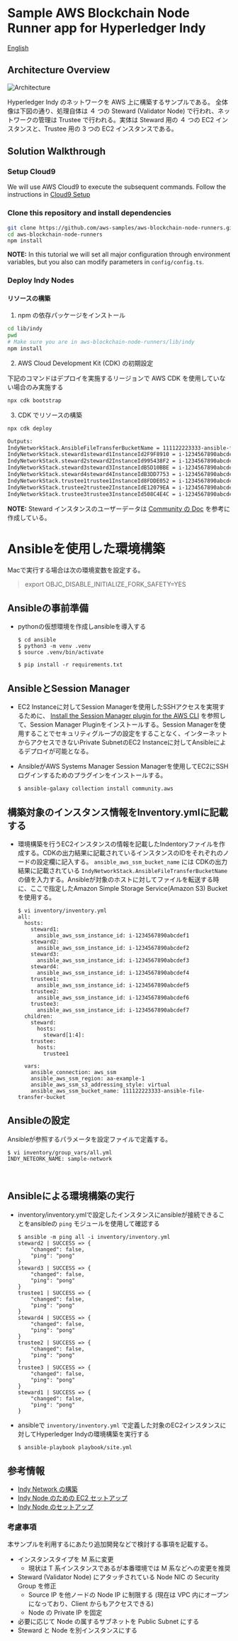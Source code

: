 # Sample AWS Blockchain Node Runner app for Hyperledger Indy

[English](./README.md)

## Architecture Overview

![Architecture](./doc/assets/Architecture.png)

Hyperledger Indy のネットワークを AWS 上に構築するサンプルである。
全体像は下図の通り、処理自体は ４ つの Steward (Validator Node) で行われ、ネットワークの管理は Trustee で行われる。実体は Steward 用の ４ つの EC2 インスタンスと、Trustee 用の 3 つの EC2 インスタンスである。

## Solution Walkthrough

### Setup Cloud9

We will use AWS Cloud9 to execute the subsequent commands. Follow the instructions in [Cloud9 Setup](../../docs/setup-cloud9.md)

### Clone this repository and install dependencies

```bash
git clone https://github.com/aws-samples/aws-blockchain-node-runners.git
cd aws-blockchain-node-runners
npm install
```

**NOTE:** In this tutorial we will set all major configuration through environment variables, but you also can modify parameters in `config/config.ts`.

### Deploy Indy Nodes

#### リソースの構築

1. npm の依存パッケージをインストール

```bash
cd lib/indy
pwd
# Make sure you are in aws-blockchain-node-runners/lib/indy
npm install
```

2. AWS Cloud Development Kit (CDK) の初期設定

下記のコマンドはデプロイを実施するリージョンで AWS CDK を使用していない場合のみ実施する

```bash
npx cdk bootstrap
```

3. CDK でリソースの構築

```bash
npx cdk deploy

Outputs:
IndyNetworkStack.AnsibleFileTransferBucketName = 111122223333-ansible-file-transfer-bucket
IndyNetworkStack.steward1steward1InstanceId2F9F8910 = i-1234567890abcdef1
IndyNetworkStack.steward2steward2InstanceId995438F2 = i-1234567890abcdef2
IndyNetworkStack.steward3steward3InstanceIdB5D10BBE = i-1234567890abcdef3
IndyNetworkStack.steward4steward4InstanceIdB3DD7753 = i-1234567890abcdef4
IndyNetworkStack.trustee1trustee1InstanceId8FDDE052 = i-1234567890abcdef5
IndyNetworkStack.trustee2trustee2InstanceIdE12079EA = i-1234567890abcdef6
IndyNetworkStack.trustee3trustee3InstanceId508C4E4C = i-1234567890abcdef7
```

**NOTE:** Steward インスタンスのユーザーデータは [Community の Doc](https://github.com/hyperledger/indy-node/blob/main/docs/source/install-docs/AWS-NodeInstall-20.04.md) を参考に作成している。

# Ansibleを使用した環境構築

Macで実行する場合は次の環境変数を設定する。

> export OBJC_DISABLE_INITIALIZE_FORK_SAFETY=YES

## Ansibleの事前準備

- pythonの仮想環境を作成しansibleを導入する
  ```
  $ cd ansible
  $ python3 -m venv .venv
  $ source .venv/bin/activate
  ```

  ```
  $ pip install -r requirements.txt
  ```

## AnsibleとSession Manager

- EC2 Instanceに対してSession Managerを使用したSSHアクセスを実現するために、 [Install the Session Manager plugin for the AWS CLI](https://docs.aws.amazon.com/systems-manager/latest/userguide/session-manager-working-with-install-plugin.html) を参照して、Session Manager Pluginをインストールする。Session Managerを使用することでセキュリティグループの設定をすることなく、インターネットからアクセスできないPrivate SubnetのEC2 Instanceに対してAnsibleによるデプロイが可能となる。

- AnsibleがAWS Systems Manager Session Managerを使用してEC2にSSHログインするためのプラグインをインストールする。
  ```
  $ ansible-galaxy collection install community.aws
  ```

## 構築対象のインスタンス情報をInventory.ymlに記載する
- 環境構築を行うEC2インスタンスの情報を記載したIndentoryファイルを作成する。CDKの出力結果に記載されているインスタンスのIDをそれぞれのノードの設定欄に記入する。 `ansible_aws_ssm_bucket_name` には CDKの出力結果に記載されている `IndyNetworkStack.AnsibleFileTransferBucketName` の値を入力する。Ansibleが対象のホストに対してファイルを転送する時に、ここで指定したAmazon Simple Storage Service(Amazon S3) Bucketを使用する。
  ```
  $ vi inventory/inventory.yml
  all:
    hosts:
      steward1:
        ansible_aws_ssm_instance_id: i-1234567890abcdef1
      steward2:
        ansible_aws_ssm_instance_id: i-1234567890abcdef2
      steward3:
        ansible_aws_ssm_instance_id: i-1234567890abcdef3
      steward4:
        ansible_aws_ssm_instance_id: i-1234567890abcdef4
      trustee1:
        ansible_aws_ssm_instance_id: i-1234567890abcdef5
      trustee2:
        ansible_aws_ssm_instance_id: i-1234567890abcdef6
      trustee3:
        ansible_aws_ssm_instance_id: i-1234567890abcdef7
    children:
      steward:  
        hosts:
          steward[1:4]:
      trustee:
        hosts:
          trustee1

    vars:
      ansible_connection: aws_ssm
      ansible_aws_ssm_region: aa-example-1
      ansible_aws_ssm_s3_addressing_style: virtual
      ansible_aws_ssm_bucket_name: 111122223333-ansible-file-transfer-bucket
  ```

## Ansibleの設定
Ansibleが参照するパラメータを設定ファイルで定義する。

```
$ vi inventory/group_vars/all.yml
INDY_NETEORK_NAME: sample-network
```
​
## Ansibleによる環境構築の実行

- inventory/inventory.ymlで設定したインスタンスにansibleが接続できることをansibleの `ping` モジュールを使用して確認する
  ```
  $ ansible -m ping all -i inventory/inventory.yml  
  steward2 | SUCCESS => {
      "changed": false,
      "ping": "pong"
  }
  steward3 | SUCCESS => {
      "changed": false,
      "ping": "pong"
  }
  trustee1 | SUCCESS => {
      "changed": false,
      "ping": "pong"
  }
  steward4 | SUCCESS => {
      "changed": false,
      "ping": "pong"
  }
  trustee2 | SUCCESS => {
      "changed": false,
      "ping": "pong"
  }
  trustee3 | SUCCESS => {
      "changed": false,
      "ping": "pong"
  }
  steward1 | SUCCESS => {
      "changed": false,
      "ping": "pong"
  }
  ```

- ansibleで `inventory/inventory.yml` で定義した対象のEC2インスタンスに対してHyperledger Indyの環境構築を実行する
  ```
  $ ansible-playbook playbook/site.yml
  ```


## 参考情報
- [Indy Network の構築](https://github.com/pSchlarb/indy-node/blob/documentationUpdate/docs/source/NewNetwork/NewNetwork.md)
- [Indy Node のための EC2 セットアップ](https://github.com/hyperledger/indy-node/blob/main/docs/source/install-docs/AWS-NodeInstall-20.04.md)
- [Indy Node のセットアップ](https://github.com/pSchlarb/indy-node/blob/documentationUpdate/docs/source/installation-and-configuration.md)

### 考慮事項

本サンプルを利用するにあたり追加開発などで検討する事項を記載する。

-   インスタンスタイプを M 系に変更
    -   現状は T 系インスタンスであるが本番環境では M 系などへの変更を推奨
-   Steward (Validator Node) にアタッチされている Node NIC の Security Group を修正
    -   Source IP を他ノードの Node IP に制限する (現在は VPC 内にオープンになっており、Client からもアクセスできる)
    -   Node の Private IP を固定
-   必要に応じて Node の属するサブネットを Public Subnet にする
-   Steward と Node を別インスタンスにする
